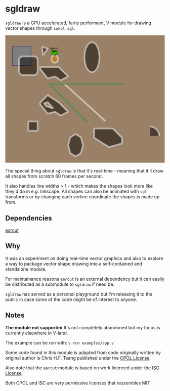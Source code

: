 # sgldraw

`sgldraw` is a GPU accelerated, fairly performant, V module for
drawing vector shapes through `sokol.sgl`.

![screenshot](https://raw.githubusercontent.com/Larpon/sgldraw/master/img/screenshot.png)

The special thing about `sgldraw` is that it's real-time - meaning that it'll draw all
shapes from scratch 60 frames per second.

It also handles line widths > 1 - which makes the shapes look more like they'd do in
e.g. Inkscape. All shapes can also be animated with `sgl` transforms or by changing
each vertice coordinate the shapes is made up from.

## Dependencies
[earcut](https://github.com/Larpon/earcut)

## Why
It was an experiment on doing real-time vector graphics and also
to explore a way to package vector shape drawing into a self-contained
and standalone module.

For maintainance reasons `earcut` is an external dependency but it can
easily be distributed as a submodule to `sgldraw` if need be.

`sgldraw` has served as a personal playground but
I'm releasing it to the public in case some of the code might
be of interest to anyone.

## Notes
**The module not supported**
It's not completely abandoned but my focus is currently elsewhere
in V-land.

The example can be run with: `v run examples/app.v`

Some code found in this module is adapted from code originally written by
original author is Chris H.F. Tsang published under the [CPOL License](https://en.wikipedia.org/wiki/Code_Project_Open_License).

Also note that the `earcut` module is based on work licenced under the [ISC License](https://github.com/mapbox/earcut/blob/master/LICENSE).

Both CPOL and ISC are very permissive licenses that ressembles MIT

